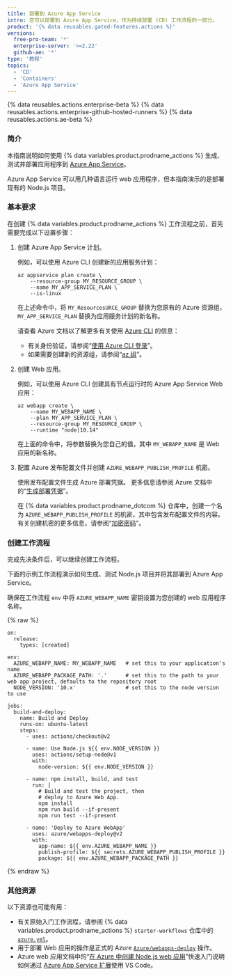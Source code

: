 ```yaml
---
title: 部署到 Azure App Service
intro: 您可以部署到 Azure App Service，作为持续部署 (CD) 工作流程的一部分。
product: '{% data reusables.gated-features.actions %}'
versions:
  free-pro-team: '*'
  enterprise-server: '>=2.22'
  github-ae: '*'
type: '教程'
topics:
  - 'CD'
  - 'Containers'
  - 'Azure App Service'
---
```


{% data reusables.actions.enterprise-beta %}
{% data reusables.actions.enterprise-github-hosted-runners %}
{% data reusables.actions.ae-beta %}

### 简介

本指南说明如何使用 {% data variables.product.prodname_actions %} 生成、测试并部署应用程序到 [Azure App Service](https://azure.microsoft.com/en-us/services/app-service/)。

Azure App Service 可以用几种语言运行 web 应用程序，但本指南演示的是部署现有的 Node.js 项目。

### 基本要求

在创建 {% data variables.product.prodname_actions %} 工作流程之前，首先需要完成以下设置步骤：

1. 创建 Azure App Service 计划。

   例如，可以使用 Azure CLI 创建新的应用服务计划：

   ```bash{:copy}
   az appservice plan create \
       --resource-group MY_RESOURCE_GROUP \
       --name MY_APP_SERVICE_PLAN \
       --is-linux
   ```

   在上述命令中，将 `MY_ResourcesURCE_GROUP` 替换为您原有的 Azure 资源组，`MY_APP_SERVICE_PLAN` 替换为应用服务计划的新名称。

   请查看 Azure 文档以了解更多有关使用 [Azure CLI](https://docs.microsoft.com/en-us/cli/azure/) 的信息：

   * 有关身份验证，请参阅“[使用 Azure CLI 登录](https://docs.microsoft.com/en-us/cli/azure/authenticate-azure-cli)”。
   * 如果需要创建新的资源组，请参阅“[az 组](https://docs.microsoft.com/en-us/cli/azure/group?view=azure-cli-latest#az_group_create)”。

2. 创建 Web 应用。

   例如，可以使用 Azure CLI 创建具有节点运行时的 Azure App Service Web 应用：

   ```bash{:copy}
   az webapp create \
       --name MY_WEBAPP_NAME \
       --plan MY_APP_SERVICE_PLAN \
       --resource-group MY_RESOURCE_GROUP \
       --runtime "node|10.14"
   ```

   在上面的命令中，将参数替换为您自己的值，其中 `MY_WEBAPP_NAME` 是 Web 应用的新名称。

3. 配置 Azure 发布配置文件并创建 `AZURE_WEBAPP_PUBLISH_PROFILE` 机密。

   使用发布配置文件生成 Azure 部署凭据。 更多信息请参阅 Azure 文档中的“[生成部署凭据](https://docs.microsoft.com/en-us/azure/app-service/deploy-github-actions?tabs=applevel#generate-deployment-credentials)”。

   在 {% data variables.product.prodname_dotcom %} 仓库中，创建一个名为 `AZURE_WEBAPP_PUBLISH_PROFILE` 的机密，其中包含发布配置文件的内容。 有关创建机密的更多信息，请参阅“[加密密码](/actions/reference/encrypted-secrets#creating-encrypted-secrets-for-a-repository)”。

### 创建工作流程

完成先决条件后，可以继续创建工作流程。

下面的示例工作流程演示如何生成、测试 Node.js 项目并将其部署到 Azure App Service。

确保在工作流程 `env` 中将 `AZURE_WEBAPP_NAME` 密钥设置为您创建的 web 应用程序名称。

{% raw %}
```yaml{:copy}
on:
  release:
    types: [created]

env:
  AZURE_WEBAPP_NAME: MY_WEBAPP_NAME   # set this to your application's name
  AZURE_WEBAPP_PACKAGE_PATH: '.'      # set this to the path to your web app project, defaults to the repository root
  NODE_VERSION: '10.x'                # set this to the node version to use

jobs:
  build-and-deploy:
    name: Build and Deploy
    runs-on: ubuntu-latest
    steps:
      - uses: actions/checkout@v2

      - name: Use Node.js ${{ env.NODE_VERSION }}
        uses: actions/setup-node@v1
        with:
          node-version: ${{ env.NODE_VERSION }}

      - name: npm install, build, and test
        run: |
          # Build and test the project, then
          # deploy to Azure Web App.
          npm install
          npm run build --if-present
          npm run test --if-present

      - name: 'Deploy to Azure WebApp'
        uses: azure/webapps-deploy@v2
        with:
          app-name: ${{ env.AZURE_WEBAPP_NAME }}
          publish-profile: ${{ secrets.AZURE_WEBAPP_PUBLISH_PROFILE }}
          package: ${{ env.AZURE_WEBAPP_PACKAGE_PATH }}
```
{% endraw %}

### 其他资源

以下资源也可能有用：

* 有关原始入门工作流程，请参阅 {% data variables.product.prodname_actions %} `starter-workflows` 仓库中的 [`azure.yml`](https://github.com/actions/starter-workflows/blob/master/ci/azure.yml)。
* 用于部署 Web 应用的操作是正式的 Azure [`Azure/webapps-deploy`](https://github.com/Azure/webapps-deploy) 操作。
* Azure web 应用文档中的“[在 Azure 中创建 Node.js web 应用](https://docs.microsoft.com/en-us/azure/app-service/quickstart-nodejs)”快速入门说明如何通过 [Azure App Service 扩展](https://marketplace.visualstudio.com/items?itemName=ms-azuretools.vscode-azureappservice)使用 VS Code。
